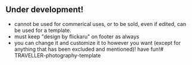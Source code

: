  ## Under development!
 - cannot be used for commerical uses, or to be sold, even if edited, can be used for a template.
 - must keep "design by flickaru" on footer as always
 - you can change it and customize it to however you want (except for anything that has been excluded and mentioned)! have fun!# TRAVELLER-photography-template
